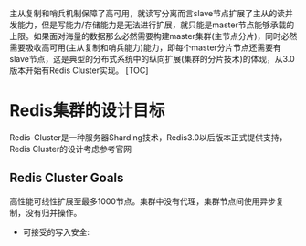 主从复制和哨兵机制保障了高可用，就读写分离而言slave节点扩展了主从的读并发能力，但是写能力/存储能力是无法进行扩展，就只能是master节点能够承载的上限。如果面对海量的数据那么必然需要构建master集群(主节点分片)，同时必然需要吸收高可用(主从复制和哨兵能力)能力，即每个master分片节点还需要有slave节点，这是典型的分布式系统中的纵向扩展(集群的分片技术)的体现，从3.0版本开始有Redis Cluster实现。
[TOC]
# Redis集群的设计目标
Redis-Cluster是一种服务器Sharding技术，Redis3.0以后版本正式提供支持，Redis Cluster的设计考虑参考官网
## Redis Cluster Goals
高性能可线性扩展至最多1000节点。集群中没有代理，集群节点间使用异步复制，没有归并操作。
- 可接受的写入安全: 